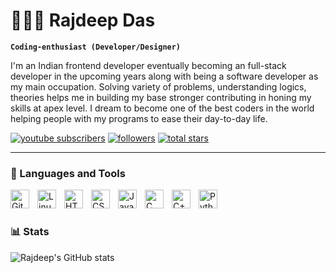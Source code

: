 # 🏊🏻‍♂️ Rajdeep Das

**`Coding-enthusiast (Developer/Designer)`**

I'm an Indian frontend developer eventually becoming an full-stack developer in the upcoming years along with being a software developer as my main occupation. Solving variety of problems, understanding logics, theories helps me in building my base stronger contributing in honing my skills at apex level. I dream to become one of the best coders in the world helping people with my programs to ease their day-to-day life.

   <p align="left">
      <a href="https://www.youtube.com/@yourajdeep?sub_confirmation=1">
         <img alt="youtube subscribers" title="Subscribe to my YouTube channel" src="https://custom-icon-badges.demolab.com/youtube/channel/subscribers/UC_XHHbX1t_QY4UuB24G4AaQ?color=%23E05D44&label=SUBSCRIBE&logo=video&logoColor=white&style=for-the-badge&labelColor=CE4630"/></a>  
      <a href="https://github.com/yourajdeep?tab=followers">
         <img alt="followers" title="Follow me on Github" src="https://custom-icon-badges.demolab.com/github/followers/yourajdeep?color=236ad3&labelColor=1155ba&style=for-the-badge&logo=person-add&label=Follow&logoColor=white"/></a>
      <a href="https://github.com/yourajdeep?tab=repositories&sort=stargazers">
         <img alt="total stars" title="Total stars on GitHub" src="https://custom-icon-badges.demolab.com/github/stars/yourajdeep?color=55960c&style=for-the-badge&labelColor=488207&logo=star"/></a>
   </p>

---

### 🧰 Languages and Tools

<img align="left" alt="Git" width="30px" style="padding-right:10px;" src="https://cdn.jsdelivr.net/gh/devicons/devicon/icons/git/git-original.svg" />
<img align="left" alt="Linux" width="30px" style="padding-right:10px;" src="https://cdn.jsdelivr.net/gh/devicons/devicon/icons/linux/linux-original.svg" />
<img align="left" alt="HTML" width="30px" style="padding-right:10px;" src="https://cdn.jsdelivr.net/gh/devicons/devicon/icons/html5/html5-plain.svg" />
<img align="left" alt="CSS" width="30px" style="padding-right:10px;" src="https://cdn.jsdelivr.net/gh/devicons/devicon/icons/css3/css3-plain.svg" />
<img align="left" alt="JavaScript" width="30px" style="padding-right:10px;" src="https://cdn.jsdelivr.net/gh/devicons/devicon/icons/javascript/javascript-plain.svg" />
<img align="left" alt="C" width="30px" style="padding-right:10px;" src="https://cdn.jsdelivr.net/gh/devicons/devicon/icons/c/c-plain.svg" />
<img align="left" alt="C++" width="30px" style="padding-right:10px;" src="https://cdn.jsdelivr.net/gh/devicons/devicon/icons/cplusplus/cplusplus-plain.svg" />
<img align="left" alt="Python" width="30px" style="padding-right:10px;" src="https://cdn.jsdelivr.net/gh/devicons/devicon/icons/python/python-plain.svg" />
<br />

#

### 📊 Stats

![Rajdeep's GitHub stats](https://github-readme-stats.vercel.app/api?username=yourajdeep&show_icons=true&theme=gruvbox)

<!-- ![GitHub Streak](https://streak-stats.demolab.com?user=yourajdeep&theme=gruvbox&border_radius=4.5) -->

#
<!--
<details>
 <summary><h3>👨‍💻 Rajdeep's Coding Journey</h3></summary>
   I started my coding journey as an amateur. As a beginner and new to the coding world I started with C language which was the very first thing making me feel to code everyday. Eventually, while learning the main stream languages I started to gain interest in web-development and started with HTML, CSS and JS simultaneously. It was a good experience while learning all these things from heart. Currently, I am stil learning and trying to ace C++ inorder to solve problems more efficiently and on the way to get better and stronger in the competitive coding population. Beside all these, I love to do photography and play guitar.

-->
[youtube]: https://www.youtube.com/@yourajdeep
